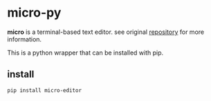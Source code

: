 # micro-py

**micro** is a terminal-based text editor. see original [repository](https://github.com/zyedidia/micro) for more information.

This is a python wrapper that can be installed with pip.

## install

```sh
pip install micro-editor
```
